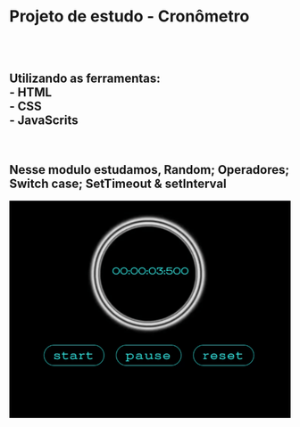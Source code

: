 <h1> Projeto de estudo - Cronômetro</h1>

<br>
<br>

<h2>Utilizando as ferramentas:
<br>
- HTML
  <br>
- CSS
  <br>
- JavaScrits

</h2>

<br>

<h2>Nesse modulo estudamos, Random; Operadores; Switch case; SetTimeout & setInterval </h2>

<img src="https://github.com/REGINALDOBOMFIM/Estudo-DEV-Cronometro/blob/main/gif.finalizada.gif?raw=true" />
